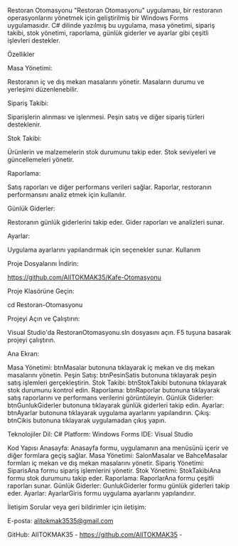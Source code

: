 Restoran Otomasyonu
"Restoran Otomasyonu" uygulaması, bir restoranın operasyonlarını yönetmek için geliştirilmiş bir Windows Forms uygulamasıdır. C# dilinde yazılmış bu uygulama, masa yönetimi, sipariş takibi, stok yönetimi, raporlama, günlük giderler ve ayarlar gibi çeşitli işlevleri destekler.

Özellikler

Masa Yönetimi:

Restoranın iç ve dış mekan masalarını yönetir.
Masaların durumu ve yerleşimi düzenlenebilir.

Sipariş Takibi:

Siparişlerin alınması ve işlenmesi.
Peşin satış ve diğer sipariş türleri desteklenir.

Stok Takibi:

Ürünlerin ve malzemelerin stok durumunu takip eder.
Stok seviyeleri ve güncellemeleri yönetir.

Raporlama:

Satış raporları ve diğer performans verileri sağlar.
Raporlar, restoranın performansını analiz etmek için kullanılır.

Günlük Giderler:

Restoranın günlük giderlerini takip eder.
Gider raporları ve analizleri sunar.

Ayarlar:

Uygulama ayarlarını yapılandırmak için seçenekler sunar.
Kullanım

Proje Dosyalarını İndirin:

https://github.com/AlITOKMAK35/Kafe-Otomasyonu

Proje Klasörüne Geçin:

cd Restoran-Otomasyonu

Projeyi Açın ve Çalıştırın:

Visual Studio'da RestoranOtomasyonu.sln dosyasını açın.
F5 tuşuna basarak projeyi çalıştırın.

Ana Ekran:

Masa Yönetimi: btnMasalar butonuna tıklayarak iç mekan ve dış mekan masalarını yönetin.
Peşin Satış: btnPesinSatis butonuna tıklayarak peşin satış işlemleri gerçekleştirin.
Stok Takibi: btnStokTakibi butonuna tıklayarak stok durumunu kontrol edin.
Raporlama: btnRaporlar butonuna tıklayarak satış raporlarını ve performans verilerini görüntüleyin.
Günlük Giderler: btnGunlukGiderler butonuna tıklayarak günlük giderleri takip edin.
Ayarlar: btnAyarlar butonuna tıklayarak uygulama ayarlarını yapılandırın.
Çıkış: btnCikis butonuna tıklayarak uygulamadan çıkış yapın.

Teknolojiler
Dil: C#
Platform: Windows Forms
IDE: Visual Studio

Kod Yapısı
Anasayfa: Anasayfa formu, uygulamanın ana menüsünü içerir ve diğer formlara geçiş sağlar.
Masa Yönetimi: SalonMasalar ve BahceMasalar formları iç mekan ve dış mekan masalarını yönetir.
Sipariş Yönetimi: SiparisAna formu sipariş işlemlerini yönetir.
Stok Yönetimi: StokTakibiAna formu stok durumunu takip eder.
Raporlama: RaporlarAna formu çeşitli raporları sunar.
Günlük Giderler: GunlukGiderler formu günlük giderleri takip eder.
Ayarlar: AyarlarGiris formu uygulama ayarlarını yapılandırır.


İletişim
Sorular veya geri bildirimler için iletişim:

E-posta: alitokmak3535@gmail.com

GitHub: AlITOKMAK35 - https://github.com/AlITOKMAK35 -
